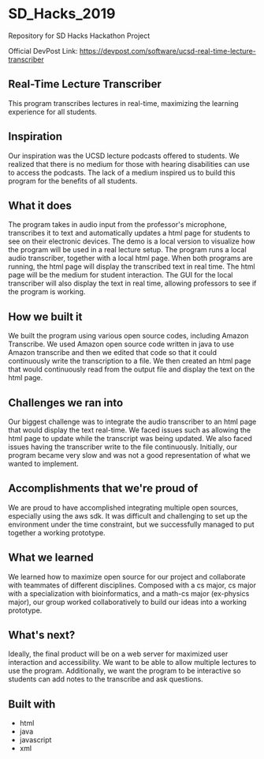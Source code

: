 # SD_Hacks_2019
Repository for SD Hacks Hackathon Project

Official DevPost Link: https://devpost.com/software/ucsd-real-time-lecture-transcriber

## Real-Time Lecture Transcriber
This program transcribes lectures in real-time, maximizing the learning experience for all students.

## Inspiration
Our inspiration was the UCSD lecture podcasts offered to students. We realized that there is no medium for those with hearing disabilities can use to access the podcasts. The lack of a medium inspired us to build this program for the benefits of all students.

## What it does
The program takes in audio input from the professor's microphone, transcribes it to text and automatically updates a html page for students to see on their electronic devices. The demo is a local version to visualize how the program will be used in a real lecture setup. The program runs a local audio transcriber, together with a local html page. When both programs are running, the html page will display the transcribed text in real time. The html page will be the medium for student interaction. The GUI for the local transcriber will also display the text in real time, allowing professors to see if the program is working.

## How we built it
We built the program using various open source codes, including Amazon Transcribe. We used Amazon open source code written in java to use Amazon transcribe and then we edited that code so that it could continuously write the transcription to a file. We then created an html page that would continuously read from the output file and display the text on the html page.

## Challenges we ran into
Our biggest challenge was to integrate the audio transcriber to an html page that would display the text real-time. We faced issues such as allowing the html page to update while the transcript was being updated. We also faced issues having the transcriber write to the file continuously. Initially, our program became very slow and was not a good representation of what we wanted to implement.

## Accomplishments that we're proud of
We are proud to have accomplished integrating multiple open sources, especially using the aws sdk. It was difficult and challenging to set up the environment under the time constraint, but we successfully managed to put together a working prototype.

## What we learned
We learned how to maximize open source for our project and collaborate with teammates of different disciplines. Composed with a cs major, cs major with a specialization with bioinformatics, and a math-cs major (ex-physics major), our group worked collaboratively to build our ideas into a working prototype.

## What's next?
Ideally, the final product will be on a web server for maximized user interaction and accessibility. We want to be able to allow multiple lectures to use the program. Additionally, we want the program to be interactive so students can add notes to the transcribe and ask questions.

## Built with
* html
* java
* javascript
* xml
